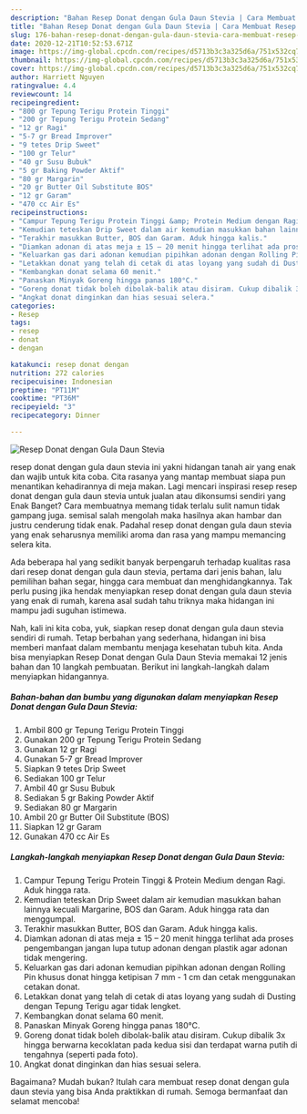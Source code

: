 ```yaml
---
description: "Bahan Resep Donat dengan Gula Daun Stevia | Cara Membuat Resep Donat dengan Gula Daun Stevia Yang Bikin Ngiler"
title: "Bahan Resep Donat dengan Gula Daun Stevia | Cara Membuat Resep Donat dengan Gula Daun Stevia Yang Bikin Ngiler"
slug: 176-bahan-resep-donat-dengan-gula-daun-stevia-cara-membuat-resep-donat-dengan-gula-daun-stevia-yang-bikin-ngiler
date: 2020-12-21T10:52:53.671Z
image: https://img-global.cpcdn.com/recipes/d5713b3c3a325d6a/751x532cq70/resep-donat-dengan-gula-daun-stevia-foto-resep-utama.jpg
thumbnail: https://img-global.cpcdn.com/recipes/d5713b3c3a325d6a/751x532cq70/resep-donat-dengan-gula-daun-stevia-foto-resep-utama.jpg
cover: https://img-global.cpcdn.com/recipes/d5713b3c3a325d6a/751x532cq70/resep-donat-dengan-gula-daun-stevia-foto-resep-utama.jpg
author: Harriett Nguyen
ratingvalue: 4.4
reviewcount: 14
recipeingredient:
- "800 gr Tepung Terigu Protein Tinggi"
- "200 gr Tepung Terigu Protein Sedang"
- "12 gr Ragi"
- "5-7 gr Bread Improver"
- "9 tetes Drip Sweet"
- "100 gr Telur"
- "40 gr Susu Bubuk"
- "5 gr Baking Powder Aktif"
- "80 gr Margarin"
- "20 gr Butter Oil Substitute BOS"
- "12 gr Garam"
- "470 cc Air Es"
recipeinstructions:
- "Campur Tepung Terigu Protein Tinggi &amp; Protein Medium dengan Ragi. Aduk hingga rata."
- "Kemudian teteskan Drip Sweet dalam air kemudian masukkan bahan lainnya kecuali Margarine, BOS dan Garam. Aduk hingga rata dan menggumpal."
- "Terakhir masukkan Butter, BOS dan Garam. Aduk hingga kalis."
- "Diamkan adonan di atas meja ± 15 – 20 menit hingga terlihat ada proses pengembangan jangan lupa tutup adonan dengan plastik agar adonan tidak mengering."
- "Keluarkan gas dari adonan kemudian pipihkan adonan dengan Rolling Pin khusus donat hingga ketipisan 7 mm - 1 cm dan cetak menggunakan cetakan donat."
- "Letakkan donat yang telah di cetak di atas loyang yang sudah di Dusting dengan Tepung Terigu agar tidak lengket."
- "Kembangkan donat selama 60 menit."
- "Panaskan Minyak Goreng hingga panas 180°C."
- "Goreng donat tidak boleh dibolak-balik atau disiram. Cukup dibalik 3x hingga berwarna kecoklatan pada kedua sisi dan terdapat warna putih di tengahnya (seperti pada foto)."
- "Angkat donat dinginkan dan hias sesuai selera."
categories:
- Resep
tags:
- resep
- donat
- dengan

katakunci: resep donat dengan 
nutrition: 272 calories
recipecuisine: Indonesian
preptime: "PT11M"
cooktime: "PT36M"
recipeyield: "3"
recipecategory: Dinner

---
```



![Resep Donat dengan Gula Daun Stevia](https://img-global.cpcdn.com/recipes/d5713b3c3a325d6a/751x532cq70/resep-donat-dengan-gula-daun-stevia-foto-resep-utama.jpg)


resep donat dengan gula daun stevia ini yakni hidangan tanah air yang enak dan wajib untuk kita coba. Cita rasanya yang mantap membuat siapa pun menantikan kehadirannya di meja makan.
Lagi mencari inspirasi resep resep donat dengan gula daun stevia untuk jualan atau dikonsumsi sendiri yang Enak Banget? Cara membuatnya memang tidak terlalu sulit namun tidak gampang juga. semisal salah mengolah maka hasilnya akan hambar dan justru cenderung tidak enak. Padahal resep donat dengan gula daun stevia yang enak seharusnya memiliki aroma dan rasa yang mampu memancing selera kita.

Ada beberapa hal yang sedikit banyak berpengaruh terhadap kualitas rasa dari resep donat dengan gula daun stevia, pertama dari jenis bahan, lalu pemilihan bahan segar, hingga cara membuat dan menghidangkannya. Tak perlu pusing jika hendak menyiapkan resep donat dengan gula daun stevia yang enak di rumah, karena asal sudah tahu triknya maka hidangan ini mampu jadi suguhan istimewa.




Nah, kali ini kita coba, yuk, siapkan resep donat dengan gula daun stevia sendiri di rumah. Tetap berbahan yang sederhana, hidangan ini bisa memberi manfaat dalam membantu menjaga kesehatan tubuh kita. Anda bisa menyiapkan Resep Donat dengan Gula Daun Stevia memakai 12 jenis bahan dan 10 langkah pembuatan. Berikut ini langkah-langkah dalam menyiapkan hidangannya.

<!--inarticleads1-->

##### Bahan-bahan dan bumbu yang digunakan dalam menyiapkan Resep Donat dengan Gula Daun Stevia:

1. Ambil 800 gr Tepung Terigu Protein Tinggi
1. Gunakan 200 gr Tepung Terigu Protein Sedang
1. Gunakan 12 gr Ragi
1. Gunakan 5-7 gr Bread Improver
1. Siapkan 9 tetes Drip Sweet
1. Sediakan 100 gr Telur
1. Ambil 40 gr Susu Bubuk
1. Sediakan 5 gr Baking Powder Aktif
1. Sediakan 80 gr Margarin
1. Ambil 20 gr Butter Oil Substitute (BOS)
1. Siapkan 12 gr Garam
1. Gunakan 470 cc Air Es




<!--inarticleads2-->

##### Langkah-langkah menyiapkan Resep Donat dengan Gula Daun Stevia:

1. Campur Tepung Terigu Protein Tinggi &amp; Protein Medium dengan Ragi. Aduk hingga rata.
1. Kemudian teteskan Drip Sweet dalam air kemudian masukkan bahan lainnya kecuali Margarine, BOS dan Garam. Aduk hingga rata dan menggumpal.
1. Terakhir masukkan Butter, BOS dan Garam. Aduk hingga kalis.
1. Diamkan adonan di atas meja ± 15 – 20 menit hingga terlihat ada proses pengembangan jangan lupa tutup adonan dengan plastik agar adonan tidak mengering.
1. Keluarkan gas dari adonan kemudian pipihkan adonan dengan Rolling Pin khusus donat hingga ketipisan 7 mm - 1 cm dan cetak menggunakan cetakan donat.
1. Letakkan donat yang telah di cetak di atas loyang yang sudah di Dusting dengan Tepung Terigu agar tidak lengket.
1. Kembangkan donat selama 60 menit.
1. Panaskan Minyak Goreng hingga panas 180°C.
1. Goreng donat tidak boleh dibolak-balik atau disiram. Cukup dibalik 3x hingga berwarna kecoklatan pada kedua sisi dan terdapat warna putih di tengahnya (seperti pada foto).
1. Angkat donat dinginkan dan hias sesuai selera.




Bagaimana? Mudah bukan? Itulah cara membuat resep donat dengan gula daun stevia yang bisa Anda praktikkan di rumah. Semoga bermanfaat dan selamat mencoba!
